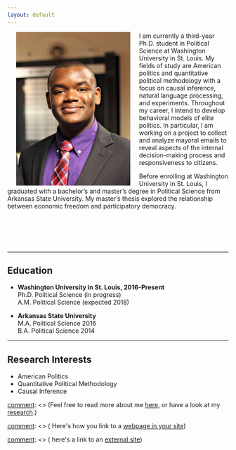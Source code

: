```yaml
---
layout: default
---
```


<img align="left" src="assets/prof_pic.jpg" hspace="20"  width="260" height="350" >

I am currently a third-year Ph.D. student in Political Science at Washington University in St. Louis. My fields of study are American politics and quantitative political methodology with a focus on causal inference, natural language processing, and experiments. Throughout my career, I intend to develop behavioral models of elite politics. In particular, I am working on a project to collect and analyze mayoral emails to reveal aspects of the internal decision-making process and responsiveness to citizens. <br />

Before enrolling at Washington University in St. Louis, I graduated with a bachelor’s and master’s degree in Political Science from Arkansas State University. My master’s thesis explored the relationship between economic freedom and participatory democracy.  <br />


[comment]: <> (I am currently a second-year Ph.D. student in Political Science at Washington University in St. Louis.)

[comment]: <> (My primary research interest is American Political Behavior and Quantitative Political Methodology.) 
[comment]: <> (I also have an interest in exploring how individuals make political decisions in the world of misinformation and competing heuristics.)
<br />
<br />
<br />
<br />

---

## Education
* **Washington University in St. Louis,  2016-Present** <br>
  Ph.D. Political Science (in progress) <br>
  A.M. Political Science (expected 2018) <br>

* **Arkansas State University** <br>
  M.A. Political Science 2016 <br>
  B.A. Political Science 2014

---

## Research Interests
* American Politics
* Quantitative Political Methodology 
* Causal Inference 




[comment]: <> (I am currently a second-year Ph.D. student in Political Science at Washington University in St. Louis. )

[comment]: <> (My primary research interest is American Political Behavior and Quantitative Political Methodology. )


[comment]: <> (Feel free to read more about me [here](/about/), or have a look at my [research](/research/).)

[comment]: <> ( Here's how you link to a [webpage in your site](/teaching/))

[comment]: <> (  here's a link to an [external site](https://www.google.com))



